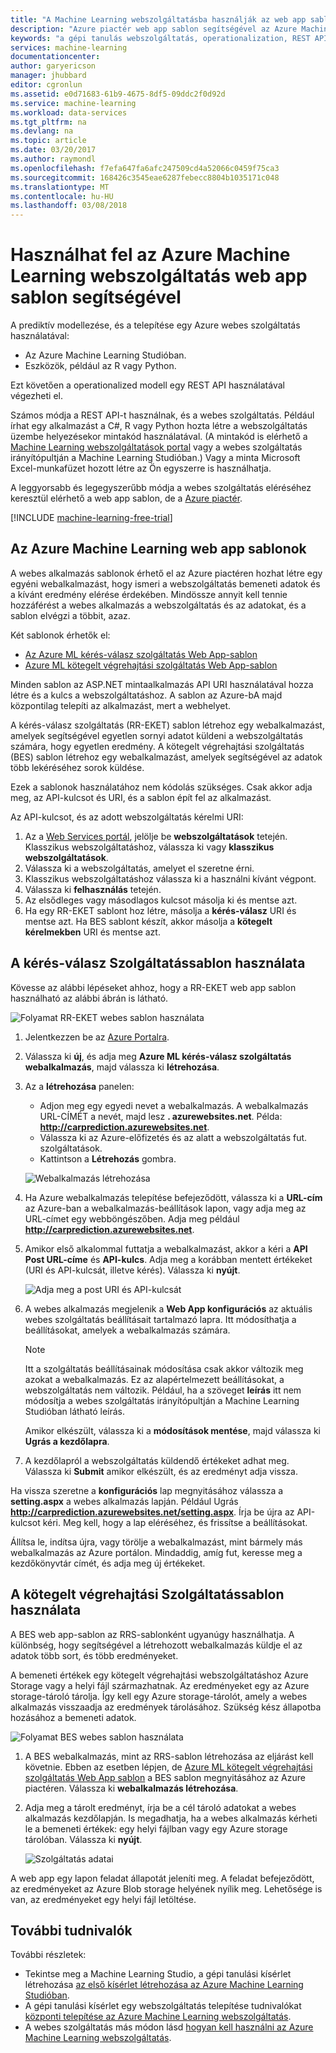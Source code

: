 ```yaml
---
title: "A Machine Learning webszolgáltatásba használják az web app sablon |} Microsoft Docs"
description: "Azure piactér web app sablon segítségével az Azure Machine Learning a prediktív webszolgáltatás felhasználását."
keywords: "a gépi tanulás webszolgáltatás, operationalization, REST API-t"
services: machine-learning
documentationcenter: 
author: garyericson
manager: jhubbard
editor: cgronlun
ms.assetid: e0d71683-61b9-4675-8df5-09ddc2f0d92d
ms.service: machine-learning
ms.workload: data-services
ms.tgt_pltfrm: na
ms.devlang: na
ms.topic: article
ms.date: 03/20/2017
ms.author: raymondl
ms.openlocfilehash: f7efa647fa6afc247509cd4a52066c0459f75ca3
ms.sourcegitcommit: 168426c3545eae6287febecc8804b1035171c048
ms.translationtype: MT
ms.contentlocale: hu-HU
ms.lasthandoff: 03/08/2018
---
```

# <a name="consume-an-azure-machine-learning-web-service-by-using-a-web-app-template"></a>Használhat fel az Azure Machine Learning webszolgáltatás web app sablon segítségével

A prediktív modellezése, és a telepítése egy Azure webes szolgáltatás használatával:
- Az Azure Machine Learning Studióban.
- Eszközök, például az R vagy Python. 

Ezt követően a operationalized modell egy REST API használatával végezheti el.

Számos módja a REST API-t használnak, és a webes szolgáltatás. Például írhat egy alkalmazást a C#, R vagy Python hozta létre a webszolgáltatás üzembe helyezésekor mintakód használatával. (A mintakód is elérhető a [Machine Learning webszolgáltatások portal](https://services.azureml.net/quickstart) vagy a webes szolgáltatás irányítópultján a Machine Learning Studióban.) Vagy a minta Microsoft Excel-munkafüzet hozott létre az Ön egyszerre is használhatja.

A leggyorsabb és legegyszerűbb módja a webes szolgáltatás eléréséhez keresztül elérhető a web app sablon, de a [Azure piactér](https://azure.microsoft.com/marketplace/web-applications/all/).

[!INCLUDE [machine-learning-free-trial](../../../includes/machine-learning-free-trial.md)]

## <a name="azure-machine-learning-web-app-templates"></a>Az Azure Machine Learning web app sablonok
A webes alkalmazás sablonok érhető el az Azure piactéren hozhat létre egy egyéni webalkalmazást, hogy ismeri a webszolgáltatás bemeneti adatok és a kívánt eredmény elérése érdekében. Mindössze annyit kell tennie hozzáférést a webes alkalmazás a webszolgáltatás és az adatokat, és a sablon elvégzi a többit, azaz.

Két sablonok érhetők el:

* [Az Azure ML kérés-válasz szolgáltatás Web App-sablon](https://azure.microsoft.com/marketplace/partners/microsoft/azuremlaspnettemplateforrrs/)
* [Azure ML kötegelt végrehajtási szolgáltatás Web App-sablon](https://azure.microsoft.com/marketplace/partners/microsoft/azuremlbeswebapptemplate/)

Minden sablon az ASP.NET mintaalkalmazás API URI használatával hozza létre és a kulcs a webszolgáltatáshoz. A sablon az Azure-bA majd központilag telepíti az alkalmazást, mert a webhelyet. 

A kérés-válasz szolgáltatás (RR-EKET) sablon létrehoz egy webalkalmazást, amelyek segítségével egyetlen sornyi adatot küldeni a webszolgáltatás számára, hogy egyetlen eredmény. A kötegelt végrehajtási szolgáltatás (BES) sablon létrehoz egy webalkalmazást, amelyek segítségével az adatok több lekéréséhez sorok küldése.

Ezek a sablonok használatához nem kódolás szükséges. Csak akkor adja meg, az API-kulcsot és URI, és a sablon épít fel az alkalmazást.

Az API-kulcsot, és az adott webszolgáltatás kérelmi URI:

1. Az a [Web Services portál](https://services.azureml.net/quickstart), jelölje be **webszolgáltatások** tetején. Klasszikus webszolgáltatáshoz, válassza ki vagy **klasszikus webszolgáltatások**.
2. Válassza ki a webszolgáltatás, amelyet el szeretne érni.
3. Klasszikus webszolgáltatáshoz válassza ki a használni kívánt végpont.
4. Válassza ki **felhasználás** tetején.
5. Az elsődleges vagy másodlagos kulcsot másolja ki és mentse azt.
6. Ha egy RR-EKET sablont hoz létre, másolja a **kérés-válasz** URI és mentse azt. Ha BES sablont készít, akkor másolja a **kötegelt kérelmekben** URI és mentse azt.


## <a name="how-to-use-the-request-response-service-template"></a>A kérés-válasz Szolgáltatássablon használata
Kövesse az alábbi lépéseket ahhoz, hogy a RR-EKET web app sablon használható az alábbi ábrán is látható.

![Folyamat RR-EKET webes sablon használata][image1]


<!--    ![API Key][image3] -->

<!-- This value will look like this:
   
        https://ussouthcentral.services.azureml.net/workspaces/<workspace-id>/services/<service-id>/execute?api-version=2.0&details=true
   
    ![Request URI][image4] -->

1. Jelentkezzen be az [Azure Portalra](https://portal.azure.com).
2. Válassza ki **új**, és adja meg **Azure ML kérés-válasz szolgáltatás webalkalmazás**, majd válassza ki **létrehozása**. 
3. Az a **létrehozása** panelen:
   
   * Adjon meg egy egyedi nevet a webalkalmazás. A webalkalmazás URL-CÍMÉT a nevét, majd lesz **. azurewebsites.net**. Példa: **http://carprediction.azurewebsites.net**.
   * Válassza ki az Azure-előfizetés és az alatt a webszolgáltatás fut. szolgáltatások.
   * Kattintson a **Létrehozás** gombra.
     
   ![Webalkalmazás létrehozása][image5]

4. Ha Azure webalkalmazás telepítése befejeződött, válassza ki a **URL-cím** az Azure-ban a webalkalmazás-beállítások lapon, vagy adja meg az URL-címet egy webböngészőben. Adja meg például **http://carprediction.azurewebsites.net**.
5. Amikor első alkalommal futtatja a webalkalmazást, akkor a kéri a **API Post URL-címe** és **API-kulcs**. Adja meg a korábban mentett értékeket (URI és API-kulcsát, illetve kérés). Válassza ki **nyújt**.
     
   ![Adja meg a post URI és API-kulcsát][image6]

6. A webes alkalmazás megjelenik a **Web App konfigurációs** az aktuális webes szolgáltatás beállításait tartalmazó lapra. Itt módosíthatja a beállításokat, amelyek a webalkalmazás számára.
   
   > [!NOTE]
   > Itt a szolgáltatás beállításainak módosítása csak akkor változik meg azokat a webalkalmazás. Ez az alapértelmezett beállításokat, a webszolgáltatás nem változik. Például, ha a szöveget **leírás** itt nem módosítja a webes szolgáltatás irányítópultján a Machine Learning Studióban látható leírás.
   > 
   > 
   
    Amikor elkészült, válassza ki a **módosítások mentése**, majd válassza ki **Ugrás a kezdőlapra**.

7. A kezdőlapról a webszolgáltatás küldendő értékeket adhat meg. Válassza ki **Submit** amikor elkészült, és az eredményt adja vissza.

Ha vissza szeretne a **konfigurációs** lap megnyitásához válassza a **setting.aspx** a webes alkalmazás lapján. Például Ugrás **http://carprediction.azurewebsites.net/setting.aspx**. Írja be újra az API-kulcsot kéri. Meg kell, hogy a lap eléréséhez, és frissítse a beállításokat.

Állítsa le, indítsa újra, vagy törölje a webalkalmazást, mint bármely más webalkalmazás az Azure portálon. Mindaddig, amíg fut, keresse meg a kezdőkönyvtár címét, és adja meg új értékeket.

## <a name="how-to-use-the-batch-execution-service-template"></a>A kötegelt végrehajtási Szolgáltatássablon használata
A BES web app-sablon az RRS-sablonként ugyanúgy használhatja. A különbség, hogy segítségével a létrehozott webalkalmazás küldje el az adatok több sort, és több eredményeket.

A bemeneti értékek egy kötegelt végrehajtási webszolgáltatáshoz Azure Storage vagy a helyi fájl származhatnak. Az eredményeket egy az Azure storage-tároló tárolja. Így kell egy Azure storage-tárolót, amely a webes alkalmazás visszaadja az eredmények tárolásához. Szükség kész állapotba hozásához a bemeneti adatok.

![Folyamat BES webes sablon használata][image2]

1. A BES webalkalmazás, mint az RRS-sablon létrehozása az eljárást kell követnie. Ebben az esetben lépjen, de [Azure ML kötegelt végrehajtási szolgáltatás Web App sablon](https://azure.microsoft.com/marketplace/partners/microsoft/azuremlbeswebapptemplate/) a BES sablon megnyitásához az Azure piactéren. Válassza ki **webalkalmazás létrehozása**.

2. Adja meg a tárolt eredményt, írja be a cél tároló adatokat a webes alkalmazás kezdőlapján. Is megadhatja, ha a webes alkalmazás kérheti le a bemeneti értékek: egy helyi fájlban vagy egy Azure storage tárolóban.
   Válassza ki **nyújt**.
   
   ![Szolgáltatás adatai][image7]

A web app egy lapon feladat állapotát jeleníti meg. A feladat befejeződött, az eredményeket az Azure Blob storage helyének nyílik meg. Lehetősége is van, az eredményeket egy helyi fájl letöltése.

## <a name="for-more-information"></a>További tudnivalók
További részletek:

* Tekintse meg a Machine Learning Studio, a gépi tanulási kísérlet létrehozása [az első kísérlet létrehozása az Azure Machine Learning Studióban](create-experiment.md).
* A gépi tanulási kísérlet egy webszolgáltatás telepítése tudnivalókat [központi telepítése az Azure Machine Learning webszolgáltatás](publish-a-machine-learning-web-service.md).
* A webes szolgáltatás más módon lásd [hogyan kell használni az Azure Machine Learning webszolgáltatás](consume-web-services.md).

[image1]: media/consume-web-service-with-web-app-template/rrs-web-template-flow.png
[image2]: media/consume-web-service-with-web-app-template/bes-web-template-flow.png
[image3]: media/consume-web-service-with-web-app-template/api-key.png
[image4]: media/consume-web-service-with-web-app-template/post-uri.png
[image5]: media/consume-web-service-with-web-app-template/create-web-app.png
[image6]: media/consume-web-service-with-web-app-template/web-service-info.png
[image7]: media/consume-web-service-with-web-app-template/storage.png
